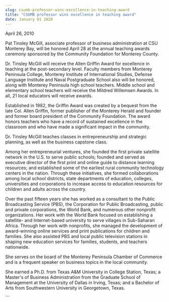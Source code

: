 ```yaml
---
slug: csumb-professor-wins-excellence-in-teaching-award
title: "CSUMB professor wins excellence in teaching award"
date: January 01 2020
---
```


 
<p>April 26, 2010</p>
<p>
  Pat Tinsley McGill, associate professor of business administration at CSU
  Monterey Bay, will be honored April 28 at the annual teaching awards ceremony
  sponsored by the Community Foundation for Monterey County.
</p>
<p>
  Dr. Tinsley McGill will receive the Allen Griffin Award for excellence in
  teaching at the post&#45;secondary level. Faculty members from Monterey
  Peninsula College, Monterey Institute of International Studies, Defense
  Language Institute and Naval Postgraduate School also will be honored, along
  with Monterey Peninsula high school teachers. Middle school and elementary
  school teachers will receive the Mildred Willemsen Awards. In all, 21 local
  educators will receive awards.
</p>
<p>
  Established in 1982, the Griffin Award was created by a bequest from the late
  Col. Allen Griffin, former publisher of the Monterey Herald and founder and
  former board president of the Community Foundation. The award honors teachers
  who have a record of sustained excellence in the classroom and who have made a
  significant impact in the community.
</p>
<p>
  Dr. Tinsley McGill teaches classes in entrepreneurship and strategic planning,
  as well as the business capstone class.
</p>
<p>
  Among her entrepreneurial ventures, she founded the first private satellite
  network in the U.S. to serve public schools; founded and served as executive
  director of the first print and online guide to distance learning resources;
  and established some of the earliest rural community technology centers in the
  nation. Through these initiatives, she formed collaborations among local
  school districts, state departments of education, colleges, universities and
  corporations to increase access to education resources for children and adults
  across the country.
</p>
<p>
  Over the past fifteen years she has worked as a consultant to the Public
  Broadcasting Service &#40;PBS&#41;, the Corporation for Public Broadcasting,
  public and private corporations, the World Bank, and numerous other nonprofit
  organizations. Her work with the World Bank focused on establishing a
  satellite&#45; and Internet&#45;based university to serve villages in
  Sub&#45;Saharan Africa. Through her work with nonprofits, she managed the
  development of award&#45;winning online services and print publications for
  children and families. She also assisted PBS and local public television
  stations in shaping new education services for families, students, and
  teachers nationwide.
</p>
<p>
  She serves on the board of the Monterey Peninsula Chamber of Commerce and is a
  frequent speaker on business topics in the local community.
</p>
<p>
  She earned a Ph.D. from Texas A&amp;M University in College Station, Texas; a
  Master's of Business Administration from the Graduate School of Management at
  the University of Dallas in Irving, Texas; and a Bachelor of Arts from
  Southwestern University in Georgetown, Texas.
</p>
```
